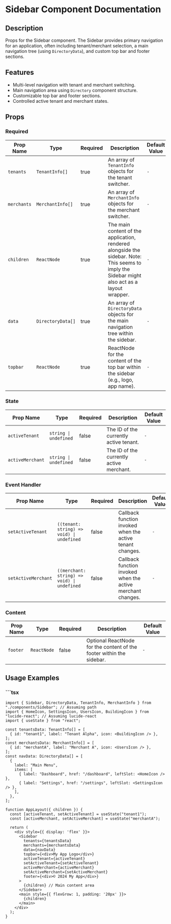 # Sidebar Component Documentation

## Description
Props for the Sidebar component.
The Sidebar provides primary navigation for an application, often including tenant/merchant selection,
a main navigation tree (using `DirectoryData`), and custom top bar and footer sections.

## Features
- Multi-level navigation with tenant and merchant switching.
- Main navigation area using `Directory` component structure.
- Customizable top bar and footer sections.
- Controlled active tenant and merchant states.

## Props

### Required

| Prop Name     | Type        | Required | Description | Default Value |
|---------------|-------------|----------|-------------|---------------|
| `tenants` | `TenantInfo[]` | true | An array of `TenantInfo` objects for the tenant switcher. | `-` |
| `merchants` | `MerchantInfo[]` | true | An array of `MerchantInfo` objects for the merchant switcher. | `-` |
| `children` | `ReactNode` | true | The main content of the application, rendered alongside the sidebar. Note: This seems to imply the Sidebar might also act as a layout wrapper. | `-` |
| `data` | `DirectoryData[]` | true | An array of `DirectoryData` objects for the main navigation tree within the sidebar. | `-` |
| `topbar` | `ReactNode` | true | ReactNode for the content of the top bar within the sidebar (e.g., logo, app name). | `-` |

### State

| Prop Name     | Type        | Required | Description | Default Value |
|---------------|-------------|----------|-------------|---------------|
| `activeTenant` | `string \| undefined` | false | The ID of the currently active tenant. | `-` |
| `activeMerchant` | `string \| undefined` | false | The ID of the currently active merchant. | `-` |

### Event Handler

| Prop Name     | Type        | Required | Description | Default Value |
|---------------|-------------|----------|-------------|---------------|
| `setActiveTenant` | `((tenant: string) => void) \| undefined` | false | Callback function invoked when the active tenant changes. | `-` |
| `setActiveMerchant` | `((merchant: string) => void) \| undefined` | false | Callback function invoked when the active merchant changes. | `-` |

### Content

| Prop Name     | Type        | Required | Description | Default Value |
|---------------|-------------|----------|-------------|---------------|
| `footer` | `ReactNode` | false | Optional ReactNode for the content of the footer within the sidebar. | `-` |

## Usage Examples

### ```tsx
```tsx
import { Sidebar, DirectoryData, TenantInfo, MerchantInfo } from "./components/Sidebar"; // Assuming path
import { HomeIcon, SettingsIcon, UsersIcon, BuildingIcon } from "lucide-react"; // Assuming lucide-react
import { useState } from "react";

const tenantsData: TenantInfo[] = [
  { id: "tenant1", label: "Tenant Alpha", icon: <BuildingIcon /> },
];
const merchantsData: MerchantInfo[] = [
  { id: "merchantA", label: "Merchant A", icon: <UsersIcon /> },
];
const navData: DirectoryData[] = [
  {
    label: "Main Menu",
    items: [
      { label: "Dashboard", href: "/dashboard", leftSlot: <HomeIcon /> },
      { label: "Settings", href: "/settings", leftSlot: <SettingsIcon /> },
    ],
  },
];

function AppLayout({ children }) {
  const [activeTenant, setActiveTenant] = useState("tenant1");
  const [activeMerchant, setActiveMerchant] = useState("merchantA");

  return (
    <div style={{ display: 'flex' }}>
      <Sidebar
        tenants={tenantsData}
        merchants={merchantsData}
        data={navData}
        topbar={<div>My App Logo</div>}
        activeTenant={activeTenant}
        setActiveTenant={setActiveTenant}
        activeMerchant={activeMerchant}
        setActiveMerchant={setActiveMerchant}
        footer={<div>© 2024 My App</div>}
      >
        {children} // Main content area
      </Sidebar>
      <main style={{ flexGrow: 1, padding: '20px' }}>
        {children}
      </main>
    </div>
  );
}
